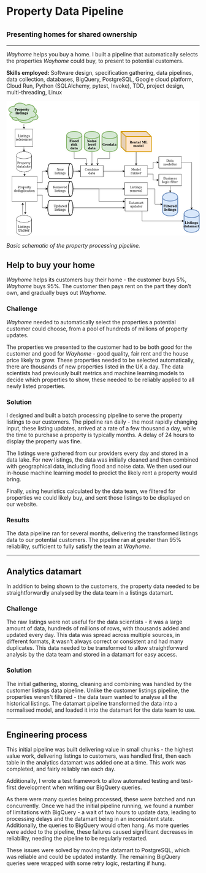 # Property Data Pipeline
## <small>Presenting homes for shared ownership</small>
___

*Wayhome* helps you buy a home. I built a pipeline that automatically selects the properties *Wayhome* could buy, to present to potential customers.

**Skills employed:** Software design, specification gathering, data pipelines, data collection, databases, BigQuery, PostgreSQL, Google cloud platform, Cloud Run, Python (SQLAlchemy, pytest, Invoke), TDD, project design, multi-threading, Linux

![Property pipeline](images/property_pipeline.jpg)

*Basic schematic of the property processing pipeline.*

## Help to buy your home

*Wayhome* helps its customers buy their home - the customer buys 5%, *Wayhome* buys 95%. The customer then pays rent on the part they don’t own, and gradually buys out *Wayhome*.

### Challenge

*Wayhome* needed to automatically select the properties a potential customer could choose, from a pool of hundreds of millions of property updates.

The properties we presented to the customer had to be both good for the customer and good for *Wayhome* - good quality, fair rent and the house price likely to grow. These properties needed to be selected automatically, there are thousands of new properties listed in the UK a day. The data scientists had previously built metrics and machine learning models to decide which properties to show, these needed to be reliably applied to all newly listed properties.

### Solution

I designed and built a batch processing pipeline to serve the property listings to our customers. The pipeline ran daily - the most rapidly changing input, these listing updates, arrived at a rate of a few thousand a day, while the time to purchase a property is typically months. A delay of 24 hours to display the property was fine.

The listings were gathered from our providers every day and stored in a data lake. For new listings, the data was initially cleaned and then combined with geographical data, including flood and noise data. We then used our in-house machine learning model to predict the likely rent a property would bring.

Finally, using heuristics calculated by the data team, we filtered for properties we could likely buy, and sent those listings to be displayed on our website.

### Results

The data pipeline ran for several months, delivering the transformed listings data to our potential customers. The pipeline ran at greater than 95% reliability, sufficient to fully satisfy the team at *Wayhome*.

___
## Analytics datamart

In addition to being shown to the customers, the property data needed to be straightforwardly analysed by the data team in a listings datamart.

### Challenge

The raw listings were not useful for the data scientists - it was a large amount of data, hundreds of millions of rows, with thousands added and updated every day. This data was spread across multiple sources, in different formats, it wasn’t always correct or consistent and had many duplicates. This data needed to be transformed to allow straightforward analysis by the data team and stored in a datamart for easy access.

### Solution

The initial gathering, storing, cleaning and combining was handled by the customer listings data pipeline. Unlike the customer listings pipeline, the properties weren't filtered - the data team wanted to analyse all the historical listings. The datamart pipeline transformed the data into a normalised model, and loaded it into the datamart for the data team to use.

___
## Engineering process

This initial pipeline was built delivering value in small chunks - the highest value work, delivering listings to customers, was handled first, then each table in the analytics datamart was added one at a time. This work was completed, and fairly reliably ran each day.

Additionally, I wrote a test framework to allow automated testing and test-first development when writing our BigQuery queries.

As there were many queries being processed, these were batched and run concurrently. Once we had the initial pipeline running, we found a number of limitations with BigQuery - a wait of two hours to update data, leading to processing delays and the datamart being in an inconsistent state. Additionally, the queries to BigQuery would often hang. As more queries were added to the pipeline, these failures caused significant decreases in reliability, needing the pipeline to be regularly restarted.

These issues were solved by moving the datamart to PostgreSQL, which was reliable and could be updated instantly. The remaining BigQuery queries were wrapped with some retry logic, restarting if hung.